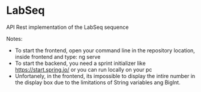 # LabSeq
API Rest implementation of the LabSeq sequence

Notes:

- To start the frontend, open your command line in the repository location, inside frontend and type: ng serve
- To start the backend, you need a sprint initializer like https://start.spring.io/ or you can run locally on your pc
- Unfortanely, in the frontend, its impossible to display the intire number in the display box due to the limitations of String variables ang BigInt.
